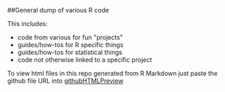 ##General dump of various R code

This includes:

- code from various for fun "projects"
- guides/how-tos for R specific things
- guides/how-tos for statistical things
- code not otherwise linked to a specific project

To view html files in this repo generated from R Markdown just paste the github file URL into [githubHTMLPreview](http://htmlpreview.github.io/)
